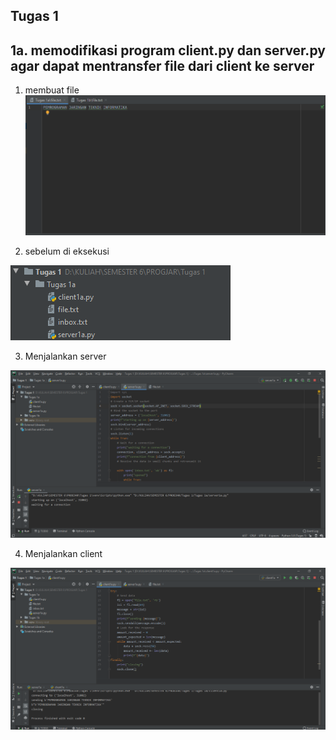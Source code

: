 ## Tugas 1
## 1a. memodifikasi program client.py dan server.py agar dapat mentransfer file dari client ke server
1. membuat file 
![alt text](Gambar/file.png)

2. sebelum di eksekusi

![alt text](Gambar/iafile.png)

3. Menjalankan server

![alt text](Gambar/server1a.png)

4. Menjalankan client

![alt text](Gambar/client1a.png)

